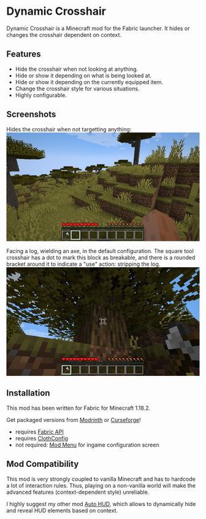 # Dynamic Crosshair

Dynamic Crosshair is a Minecraft mod for the Fabric launcher.
It hides or changes the crosshair dependent on context.

## Features
* Hide the crosshair when not looking at anything.
* Hide or show it depending on what is being looked at.
* Hide or show it depending on the currently equipped item.
* Change the crosshair style for various situations.
* Highly configurable.

## Screenshots
Hides the crosshair when not targetting anything:
![Not targetting anything](screenshot1.png)

Facing a log, wielding an axe, in the default configuration.
The square tool crosshair has a dot to mark this block as breakable,
and there is a rounded bracket around it to indicate a "use" action: stripping the log.
![Targetting log](screenshot2.png)

## Installation
This mod has been written for Fabric for Minecraft 1.18.2.

Get packaged versions from [Modrinth](https://modrinth.com/mod/dynamiccrosshair) or [Curseforge](https://www.curseforge.com/minecraft/mc-mods/dynamic-crosshair)!

* requires [Fabric API](https://modrinth.com/mod/fabric-api)
* requires [ClothConfig](https://modrinth.com/mod/cloth-config)
* not required: [Mod Menu](https://modrinth.com/mod/modmenu) for ingame configuration screen

## Mod Compatibility
This mod is very strongly coupled to vanilla Minecraft and has to hardcode a lot of interaction rules.
Thus, playing on a non-vanilla world will make the advanced features (context-dependent style) unreliable.

I highly suggest my other mod [Auto HUD](https://modrinth.com/mod/autohud), which allows to dynamically hide and reveal HUD elements
based on context.
